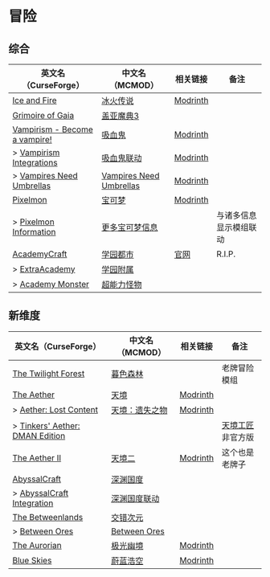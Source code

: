 # 冒险

## 综合

| 英文名（CurseForge）                                                                                     | 中文名（MCMOD）                                                 | 相关链接                                                     | 备注                   |
| -------------------------------------------------------------------------------------------------------- | --------------------------------------------------------------- | ------------------------------------------------------------ | ---------------------- |
| [Ice and Fire](https://www.curseforge.com/minecraft/mc-mods/ice-and-fire-dragons)                        | [冰火传说](https://www.mcmod.cn/class/770.html)                 | [Modrinth](https://modrinth.com/mod/ice-and-fire-dragons)    |                        |
| [Grimoire of Gaia](https://www.curseforge.com/minecraft/mc-mods/grimoire-of-gaia)                        | [盖亚魔典3](https://www.mcmod.cn/class/399.html)                |                                                              |                        |
| [Vampirism - Become a vampire!](https://www.curseforge.com/minecraft/mc-mods/vampirism-become-a-vampire) | [吸血鬼](https://www.mcmod.cn/class/930.html)                   | [Modrinth](https://modrinth.com/mod/vampirism)               |                        |
| > [Vampirism Integrations](https://www.curseforge.com/minecraft/mc-mods/vampirism-integrations)          | [吸血鬼联动](https://www.mcmod.cn/class/2439.html)              | [Modrinth](https://modrinth.com/mod/vampirism-integrations)  |                        |
| > [Vampires Need Umbrellas](https://www.curseforge.com/minecraft/mc-mods/vampires-need-umbrellas)        | [Vampires Need Umbrellas](https://www.mcmod.cn/class/2405.html) | [Modrinth](https://modrinth.com/mod/vampires-need-umbrellas) |                        |
| [Pixelmon](https://www.curseforge.com/minecraft/mc-mods/pixelmon)                                        | [宝可梦](https://www.mcmod.cn/class/1190.html)                  | [Modrinth](https://modrinth.com/mod/pixelmon)                |                        |
| > [Pixelmon Information](https://www.curseforge.com/minecraft/mc-mods/pixelmon-information)              | [更多宝可梦信息](https://www.mcmod.cn/class/4251.html)          |                                                              | 与诸多信息显示模组联动 |
| [AcademyCraft](https://www.curseforge.com/minecraft/mc-mods/academycraft)                                | [学园都市](https://www.mcmod.cn/class/402.html)                 | [官网](https://ac.li-dev.cn/)                                | R.I.P.                 |
| > [ExtraAcademy](https://www.curseforge.com/minecraft/mc-mods/extraacademy)                              | [学园附属](https://www.mcmod.cn/class/2531.html)                |                                                              |                        |
| > [Academy Monster](https://www.curseforge.com/minecraft/mc-mods/academy-monster)                        | [超能力怪物](https://www.mcmod.cn/class/567.html)               |                                                              |                        |

## 新维度

| 英文名（CurseForge）                                                                                        | 中文名（MCMOD）                                        | 相关链接                                                 | 备注                                                      |
| ----------------------------------------------------------------------------------------------------------- | ------------------------------------------------------ | -------------------------------------------------------- | --------------------------------------------------------- |
| [The Twilight Forest](https://www.curseforge.com/minecraft/mc-mods/the-twilight-forest)                     | [暮色森林](https://www.mcmod.cn/class/61.html)         |                                                          | 老牌冒险模组                                              |
| [The Aether](https://www.curseforge.com/minecraft/mc-mods/the-aether)                                       | [天境](https://www.mcmod.cn/class/94.html)             | [Modrinth](https://modrinth.com/mod/aether)              |                                                           |
| > [Aether: Lost Content](https://www.curseforge.com/minecraft/mc-mods/aether-lost-content)                  | [天境：遗失之物](https://www.mcmod.cn/class/2481.html) | [Modrinth](https://modrinth.com/mod/aether-lost-content) |                                                           |
| > [Tinkers' Aether: DMAN Edition](https://www.curseforge.com/minecraft/mc-mods/tinkers-aether-dman-edition) |                                                        |                                                          | [天境工匠](https://www.mcmod.cn/class/2160.html) 非官方版 |
| [The Aether II](https://www.curseforge.com/minecraft/mc-mods/the-aether-ii)                                 | [天境二](https://www.mcmod.cn/class/1137.html)         | [Modrinth](https://modrinth.com/mod/aether-ii)           | 这个也是老牌子                                            |
| [AbyssalCraft](https://www.curseforge.com/minecraft/mc-mods/abyssalcraft)                                   | [深渊国度](https://www.mcmod.cn/class/508.html)        |                                                          |                                                           |
| > [AbyssalCraft Integration](https://www.curseforge.com/minecraft/mc-mods/abyssalcraft-integration)         | [深渊国度联动](https://www.mcmod.cn/class/1372.html)   |                                                          |                                                           |
| [The Betweenlands](https://www.curseforge.com/minecraft/mc-mods/angry-pixel-the-betweenlands-mod)           | [交错次元](https://www.mcmod.cn/class/499.html)        |                                                          |                                                           |
| > [Between Ores](https://www.curseforge.com/minecraft/mc-mods/between-ores)                                 | [Between Ores](https://www.mcmod.cn/class/4540.html)   |                                                          |                                                           |
| [The Aurorian](https://www.curseforge.com/minecraft/mc-mods/the-aurorian)                                   | [极光幽境](https://www.mcmod.cn/class/2383.html)       | [Modrinth](https://modrinth.com/mod/the-aurorian)        |                                                           |
| [Blue Skies](https://www.curseforge.com/minecraft/mc-mods/blue-skies)                                       | [蔚蓝浩空](https://www.mcmod.cn/class/1563.html)       | [Modrinth](https://modrinth.com/mod/blue-skies)          |                                                           |
